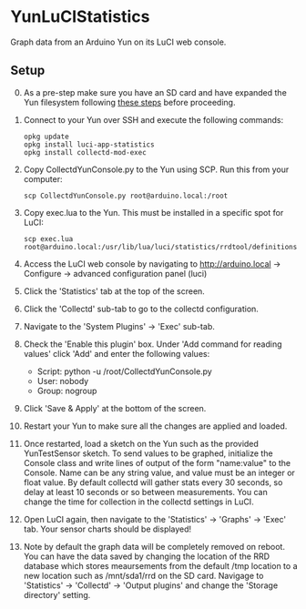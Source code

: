 YunLuCIStatistics
=================

Graph data from an Arduino Yun on its LuCI web console.

Setup
-----

0.  As a pre-step make sure you have an SD card and have expanded the Yun filesystem following [these steps](http://blog.arduino.cc/2014/05/06/time-to-expand-your-yun-disk-space-and-install-node-js/) before proceeding.

1.  Connect to your Yun over SSH and execute the following commands:

    ````
    opkg update
    opkg install luci-app-statistics
    opkg install collectd-mod-exec
    ````

2.  Copy CollectdYunConsole.py to the Yun using SCP.  Run this from your computer:

    ````
    scp CollectdYunConsole.py root@arduino.local:/root
    ````

3.  Copy exec.lua to the Yun.  This must be installed in a specific spot for LuCI:

    ````
    scp exec.lua root@arduino.local:/usr/lib/lua/luci/statistics/rrdtool/definitions/exec.lua
    ````

4.  Access the LuCI web console by navigating to http://arduino.local -> Configure -> advanced configuration panel (luci)

5.  Click the 'Statistics' tab at the top of the screen.

6.  Click the 'Collectd' sub-tab to go to the collectd configuration.

7.  Navigate to the 'System Plugins' -> 'Exec' sub-tab.

8.  Check the 'Enable this plugin' box.  Under 'Add command for reading values' click 'Add' and enter the following values:
    -   Script: python -u /root/CollectdYunConsole.py
    -   User: nobody
    -   Group: nogroup

9.  Click 'Save & Apply' at the bottom of the screen.

10. Restart your Yun to make sure all the changes are applied and loaded.

11. Once restarted, load a sketch on the Yun such as the provided YunTestSensor sketch.  To send values to be graphed, initialize the Console class and write lines of output of the form "name:value" to the Console.  Name can be any string value, and value must be an integer or float value.  By default collectd will gather stats every 30 seconds, so delay at least 10 seconds or so between measurements.  You can change the time for collection in the collectd settings in LuCI.

12. Open LuCI again, then navigate to the 'Statistics' -> 'Graphs' -> 'Exec' tab.  Your sensor charts should be displayed!

13. Note by default the graph data will be completely removed on reboot.  You can have the data saved by changing the location of the RRD database which stores meaursements from the default /tmp location to a new location such as /mnt/sda1/rrd on the SD card.  Navigage to 'Statistics' -> 'Collectd' -> 'Output plugins' and change the 'Storage directory' setting.